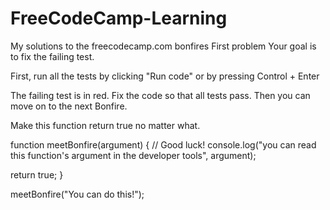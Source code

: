 # FreeCodeCamp-Learning
My solutions to the freecodecamp.com bonfires
First problem 
Your goal is to fix the failing test.

First, run all the tests by clicking "Run code" or by pressing Control + Enter

The failing test is in red. Fix the code so that all tests pass. Then you can move on to the next Bonfire.

Make this function return true no matter what.

function meetBonfire(argument) {
  // Good luck!
  console.log("you can read this function's argument in the developer tools", argument);

  return true;
}



meetBonfire("You can do this!");
